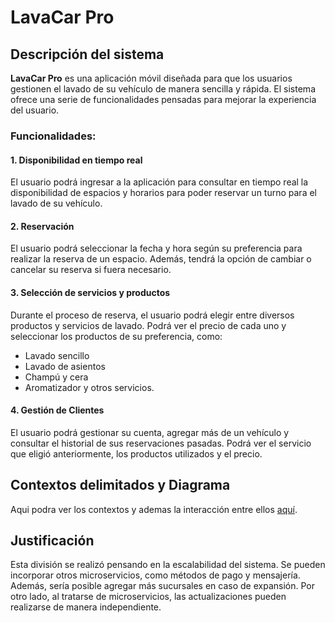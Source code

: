 # LavaCar Pro

## Descripción del sistema

**LavaCar Pro** es una aplicación móvil diseñada para que los usuarios gestionen el lavado de su vehículo de manera sencilla y rápida. El sistema ofrece una serie de funcionalidades pensadas para mejorar la experiencia del usuario.

### Funcionalidades:

#### 1. **Disponibilidad en tiempo real**  
El usuario podrá ingresar a la aplicación para consultar en tiempo real la disponibilidad de espacios y horarios para poder reservar un turno para el lavado de su vehículo.

#### 2. **Reservación**  
El usuario podrá seleccionar la fecha y hora según su preferencia para realizar la reserva de un espacio. Además, tendrá la opción de cambiar o cancelar su reserva si fuera necesario.

#### 3. **Selección de servicios y productos**  
Durante el proceso de reserva, el usuario podrá elegir entre diversos productos y servicios de lavado. Podrá ver el precio de cada uno y seleccionar los productos de su preferencia, como:
- Lavado sencillo
- Lavado de asientos
- Champú y cera
- Aromatizador y otros servicios.

#### 4. **Gestión de Clientes**  
El usuario podrá gestionar su cuenta, agregar más de un vehículo y consultar el historial de sus reservaciones pasadas. Podrá ver el servicio que eligió anteriormente, los productos utilizados y el precio.

## Contextos delimitados y Diagrama

Aqui podra ver los contextos y ademas la interacción entre ellos [aquí](https://lucid.app/lucidchart/ef115092-e5e6-4c64-8597-f755cbcff0db/view).


## Justificación
Esta división se realizó pensando en la escalabilidad del sistema. Se pueden incorporar otros microservicios, como métodos de pago y mensajería. Además, sería posible agregar más sucursales en caso de expansión. Por otro lado, al tratarse de microservicios, las actualizaciones pueden realizarse de manera independiente. 